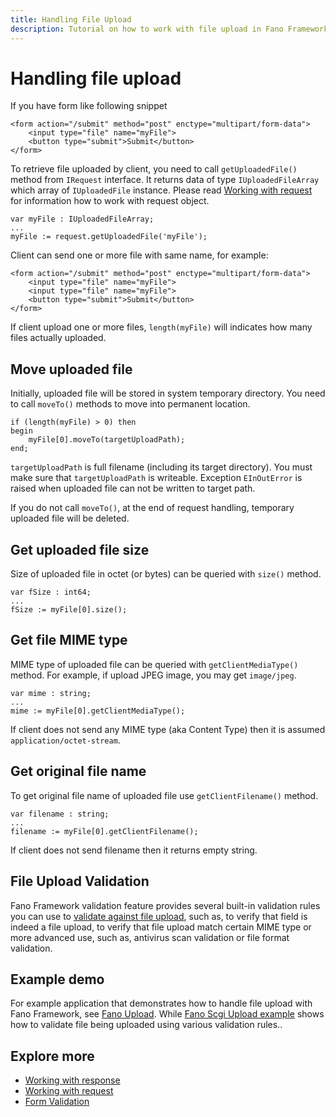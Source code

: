 ```yaml
---
title: Handling File Upload
description: Tutorial on how to work with file upload in Fano Framework
---
```


<h1 class="major">Handling file upload</h1>

If you have form like following snippet

```
<form action="/submit" method="post" enctype="multipart/form-data">
    <input type="file" name="myFile">
    <button type="submit">Submit</button>
</form>
```

To retrieve file uploaded by client, you need to call `getUploadedFile()` method from `IRequest` interface. It returns data of type `IUploadedFileArray` which array of `IUploadedFile` instance. Please read [Working with request](/working-with-request) for information how to work with request object.


```
var myFile : IUploadedFileArray;
...
myFile := request.getUploadedFile('myFile');
```

Client can send one or more file with same name, for example:

```
<form action="/submit" method="post" enctype="multipart/form-data">
    <input type="file" name="myFile">
    <input type="file" name="myFile">
    <button type="submit">Submit</button>
</form>
```

If client upload one or more files, `length(myFile)` will indicates how many
files actually uploaded.

## Move uploaded file

Initially, uploaded file will be stored in system temporary directory. You need to
call `moveTo()` methods to move into permanent location.

```
if (length(myFile) > 0) then
begin
    myFile[0].moveTo(targetUploadPath);
end;
```
`targetUploadPath` is full filename (including its target directory). You must make sure that `targetUploadPath` is writeable. Exception `EInOutError` is raised when
uploaded file can not be written to target path.

If you do not call `moveTo()`, at the end of request handling, temporary uploaded file will be deleted.

## Get uploaded file size

Size of uploaded file in octet (or bytes) can be queried with `size()` method.

```
var fSize : int64;
...
fSize := myFile[0].size();
```

## Get file MIME type

MIME type of uploaded file can be queried with `getClientMediaType()` method.
For example, if upload JPEG image, you may get `image/jpeg`.

```
var mime : string;
...
mime := myFile[0].getClientMediaType();
```

If client does not send any MIME type (aka Content Type) then it is assumed
`application/octet-stream`.

## Get original file name

To get original file name of uploaded file use `getClientFilename()` method.

```
var filename : string;
...
filename := myFile[0].getClientFilename();
```

If client does not send filename then it returns empty string.

## File Upload Validation

Fano Framework validation feature provides several built-in validation rules you can use to [validate against file upload](/security/form-validation/built-in-validation-rules#uploaded-file), such as, to verify that field is indeed a file upload, to verify that file upload match certain MIME type or more advanced use, such as, antivirus scan validation or file format validation.

## Example demo

For example application that demonstrates how to handle file upload with Fano Framework, see
[Fano Upload](https://github.com/fanoframework/fano-upload).
While [Fano Scgi Upload example](https://github.com/fanoframework/fano-scgi-upload) shows how to validate file being uploaded using various validation rules..

## Explore more

- [Working with response](/working-with-response)
- [Working with request](/working-with-request)
- [Form Validation](/security/form-validation)
